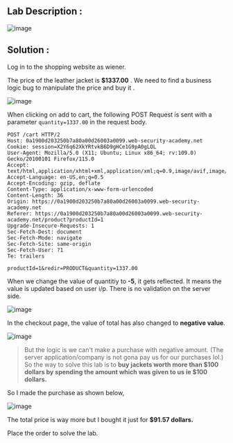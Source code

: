 ## Lab Description :

![image](https://github.com/sh3bu/Portswigger_labs/assets/67383098/0825b68e-2d40-4e59-85bb-572c55f6835f)

## Solution :

Log in to the shopping website as wiener.

The price of the leather jacket is **$1337.00** . We need to find a business logic bug to manipulate the price and buy it .

![image](https://github.com/sh3bu/Portswigger_labs/assets/67383098/78f3c9c5-47b1-48ef-a737-c60da88f2b13)

When clicking on add to cart, the following POST Request is sent with a parameter `quantity=1337.00` in the request body.

```http
POST /cart HTTP/2
Host: 0a1900d203250b7a80a00d26003a0099.web-security-academy.net
Cookie: session=X2Y6q62XkYRtvkB6D9gHCe1G9pA0gLOL
User-Agent: Mozilla/5.0 (X11; Ubuntu; Linux x86_64; rv:109.0) Gecko/20100101 Firefox/115.0
Accept: text/html,application/xhtml+xml,application/xml;q=0.9,image/avif,image/webp,*/*;q=0.8
Accept-Language: en-US,en;q=0.5
Accept-Encoding: gzip, deflate
Content-Type: application/x-www-form-urlencoded
Content-Length: 36
Origin: https://0a1900d203250b7a80a00d26003a0099.web-security-academy.net
Referer: https://0a1900d203250b7a80a00d26003a0099.web-security-academy.net/product?productId=1
Upgrade-Insecure-Requests: 1
Sec-Fetch-Dest: document
Sec-Fetch-Mode: navigate
Sec-Fetch-Site: same-origin
Sec-Fetch-User: ?1
Te: trailers

productId=1&redir=PRODUCT&quantity=1337.00
```
When we change the value of quantitiy to **-5**, it gets reflected. It means the value is updated based on user i/p. There is no validation on the server side.

![image](https://github.com/sh3bu/Portswigger_labs/assets/67383098/e0c3ea28-5835-4475-ae4d-32341ba275a4)

In the checkout page, the value of total  has also changed to **negative value**.

![image](https://github.com/sh3bu/Portswigger_labs/assets/67383098/e96ac058-f3c7-4047-8dfe-f2dcc3ec8b4d)


> But the logic is we can't make a purchase with negative amount. (The server application/company is not gona pay us for our purchases lol.)
> So the way to solve this lab is to **buy jackets worth more than $100 dollars by spending the amount which was given to us ie $100 dollars.**

So I made the purchase as shown below,

![image](https://github.com/sh3bu/Portswigger_labs/assets/67383098/c8baa237-8006-43d1-8e4b-369d60036afb)

The total price is way more but I bought it just for **$91.57 dollars.**

Place the order to solve the lab.

